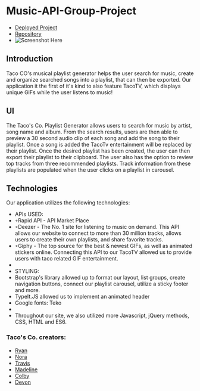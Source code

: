 # Music-API-Group-Project
* [Deployed Project](https://ctrahan94.github.io/Music-API-Group-Project-1/)
* [Repository](https://github.com/ctrahan94/Music-API-Group-Project-1)
* ![Screenshot Here](images/Overview.PNG)

## Introduction
Taco CO's musical playlist generator helps the user search for music, create and organize searched songs into a playlist, that can then be exported. Our application it the first of it's kind to also feature TacoTV, which displays unique GIFs while the user listens to music!

## UI
The Taco's Co. Playlist Generator allows users to search for music by artist,
song name and album. From the search results, users are then able to preview a 30 second audio clip of each song and add the song to their playlist. Once a song is added the TacoTv entertainment will be replaced by their playlist. Once the desired playlist has been created, the user can then export their playlist to their clipboard. The user also has the option to review top tracks from three recommended playlists. Track information from these playlists are populated when the user clicks on a playlist in carousel. 

## Technologies
 Our application utilizes the following technologies:
 
 * APIs USED:
 * ◦Rapid API - API Market Place
 * ◦Deezer - The No. 1 site for listening to music on demand. This API allows our website to connect to more than 30 million tracks, allows users to create their own playlists, and share favorite tracks.
 * ◦Giphy - The top source for the best & newest GIFs, as well as animated stickers online. Connecting this API to our TacoTV allowed us to provide users with taco related GIF entertainment.
* 
* STYLING:
 * Bootstrap's library allowed up to format our layout, list groups, create navigation buttons, connect our playlist carousel, utilize a sticky footer and more.
 * TypeIt.JS allowed us to implement an animated header
 * Google fonts: Teko
 * 
 * Throughout our site, we also utilized more Javascript, jQuery methods, CSS, HTML and ES6.

### Taco's Co. creators:
* [Ryan](https://github.com/ryanwit)
* [Nora](https://github.com/noracurcio)
* [Travis](https://github.com/TravCook)
* [Madeline](https://github.com/MadelineCowell)
* [Colby](https://github.com/ctrahan94)
* [Devon](https://github.com/devonp702)
